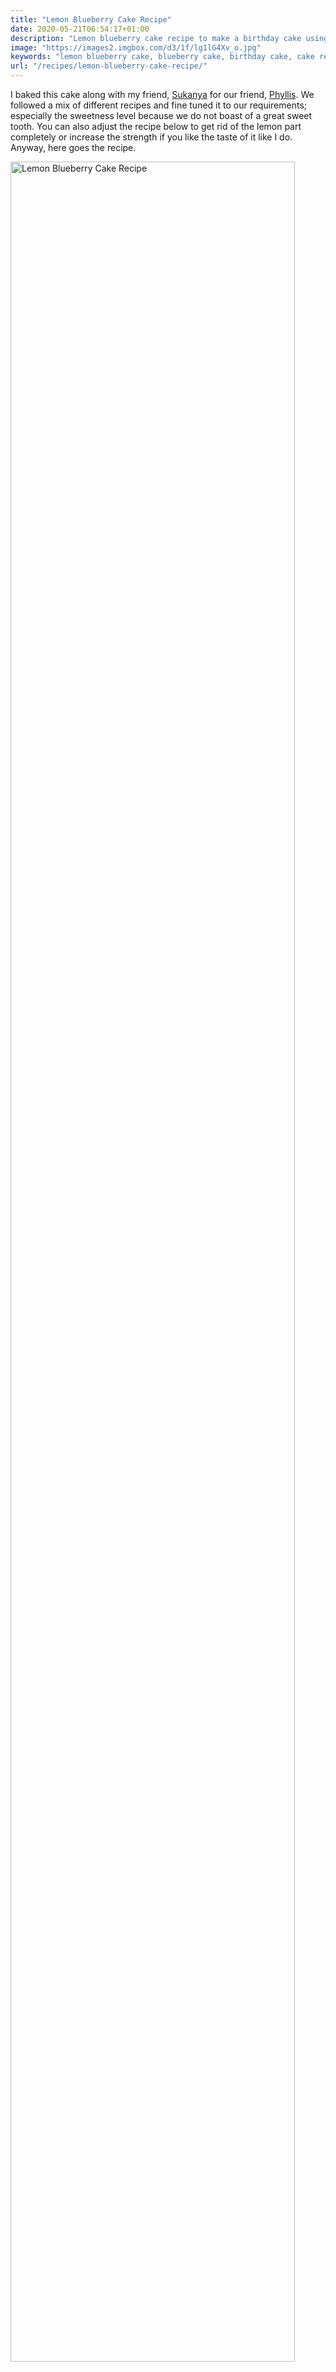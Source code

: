```yaml
---
title: "Lemon Blueberry Cake Recipe"
date: 2020-05-21T06:54:17+01:00
description: "Lemon blueberry cake recipe to make a birthday cake using blueberries, a bit of lemon and cream cheese frosting."
image: "https://images2.imgbox.com/d3/1f/lg1lG4Xv_o.jpg"
keywords: "lemon blueberry cake, blueberry cake, birthday cake, cake recipes, cream cheese frosting"
url: "/recipes/lemon-blueberry-cake-recipe/"
---
```


I baked this cake along with my friend, <a href = "https://www.kanchalonka.com/" target = "_blank">Sukanya</a> for our friend, <a href = "https://nudges.netlify.app/post/" target = "_blank">Phyllis</a>. We followed a mix of different recipes and fine tuned it to our requirements; especially the sweetness level because we do not boast of a great sweet tooth. You can also adjust the recipe below to get rid of the lemon part completely or increase the strength if you like the taste of it like I do. Anyway, here goes the recipe.

<img src = "https://images2.imgbox.com/3c/20/kzjq64Th_o.jpg" alt = "Lemon Blueberry Cake Recipe" width = "95%" />

## Ingredients:

### For the cake:

1. 140g flour
2. 250g blueberries (defrost and drain the berries if using frozen ones)
3. 8g vanilla sugar
4. 2 eggs
5. 80g sugar
6. A pinch of cinnamon powder
7. 15g baking powder
8. 6g lemon zest
9. 120g butter
10. 1 tbsp lemon juice

### For the frosting:

1. 70g butter
2. 175g cream cheese
3. 40g powdered sugar
4. 8g vanilla sugar

## Preparation:

### For the cake:

1. Prepare the cake tin (I used an 8 inch one) and pre-heat the oven to 175 degrees Celsius.
2. Mix the following dry ingredients together in a bowl - flour, baking powder, vanilla sugar, cinnamon powder
3. In another bowl, add the butter and use the electric mixer to mix it for 2-3 minutes on medium speed.
4. To the mix from Step 3, gradually add the following sequentially while continuing to mix - sugar, eggs, the mix from Step 2, lemon zest and lemon juice.
5. Transfer the mix from Step 4 into a baking tin and just add the blueberries on the top; it will settle and mix gradually once it bakes.
6. After 40-45 minutes, check if the cake is ready by using a toothpick to see if it comes out clean. Let it cool for a while.

The cake is already ready to eat at this stage. To continue making the cream cheese frosting and make it more presentable, follow the steps below.

### For the frosting:

1. Add the butter and use the mixer to mix it for 2-3 minutes.
2. After 2-3 minutes, add the cream cheese and continue mixing for another minute or two on medium speed.
3. Finally, add the vanilla sugar and powdered sugar and continue mixing for another 2-3 minutes.
4. It should look rich and creamy. Let it settle for 20-30 minutes in the fridge if you want it to be a bit more thick.
5. Finally, add the cream cheese frosting to the cake, and decorate with more blueberries and other berries, flowers or herbs of your choice.

I do not know what flowers they are exactly, unfortunately. I do not even know if they are eatable, most likely not. None of us ate the flowers. We bought them only for presentation purpose from a supermarket for about 2 Euros (150 INR).

<img src = "https://images2.imgbox.com/d3/1f/lg1lG4Xv_o.jpg" alt = "Lemon Blueberry Cake Recipe" width = "95%" />